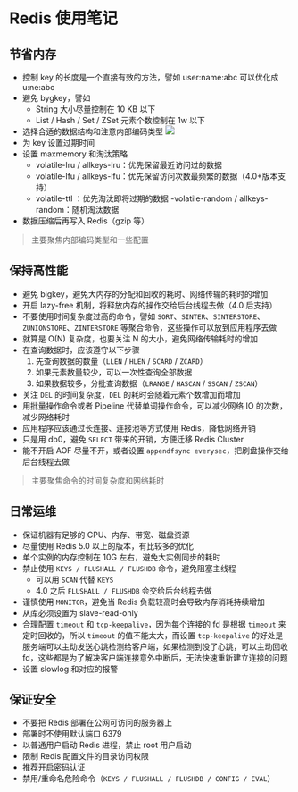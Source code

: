 # Redis 使用笔记

## 节省内存

- 控制 key 的长度是一个直接有效的方法，譬如 user:name:abc 可以优化成 u:ne:abc
- 避免 bygkey，譬如
    - String 大小尽量控制在 10 KB 以下
    - List / Hash / Set / ZSet 元素个数控制在 1w 以下
- 选择合适的数据结构和注意内部编码类型
  ![](https://raw.githubusercontent.com/zongzhenh/Blog/master/image/redis-1.png)
- 为 key 设置过期时间
- 设置 maxmemory 和淘汰策略 
  - volatile-lru / allkeys-lru：优先保留最近访问过的数据
  - volatile-lfu / allkeys-lfu：优先保留访问次数最频繁的数据（4.0+版本支持）
  - volatile-ttl ：优先淘汰即将过期的数据
   -volatile-random / allkeys-random：随机淘汰数据
- 数据压缩后再写入 Redis（gzip 等）

> 主要聚焦内部编码类型和一些配置

## 保持高性能

- 避免 bigkey，避免大内存的分配和回收的耗时、网络传输的耗时的增加
- 开启 lazy-free 机制，将释放内存的操作交给后台线程去做（4.0 后支持）
- 不要使用时间复杂度过高的命令，譬如 `SORT`、`SINTER`、`SINTERSTORE`、`ZUNIONSTORE`、`ZINTERSTORE` 等聚合命令，这些操作可以放到应用程序去做
- 就算是 O(N) 复杂度，也要关注 N 的大小，避免网络传输耗时的增加
- 在查询数据时，应该遵守以下步骤
  1. 先查询数据的数量（`LLEN` / `HLEN` / `SCARD` / `ZCARD`）
  2. 如果元素数量较少，可以一次性查询全部数据
  3. 如果数据较多，分批查询数据（`LRANGE` / `HASCAN` / `SSCAN` / `ZSCAN`）
- 关注 `DEL` 的时间复杂度，`DEL` 的耗时会随着元素个数增加而增加
- 用批量操作命令或者 Pipeline 代替单词操作命令，可以减少网络 IO 的次数，减少网络耗时
- 应用程序应该通过长连接、连接池等方式使用 Redis，降低网络开销
- 只是用 db0，避免 `SELECT` 带来的开销，方便迁移 Redis Cluster
- 能不开启 AOF 尽量不开，或者设置 `appendfsync everysec`，把刷盘操作交给后台线程去做

> 主要聚焦命令的时间复杂度和网络耗时

## 日常运维

- 保证机器有足够的 CPU、内存、带宽、磁盘资源
- 尽量使用 Redis 5.0 以上的版本，有比较多的优化
- 单个实例的内存控制在 10G 左右，避免大实例同步的耗时
- 禁止使用 `KEYS / FLUSHALL / FLUSHDB` 命令，避免阻塞主线程
  - 可以用 `SCAN` 代替 `KEYS`
  - 4.0 之后 `FLUSHALL / FLUSHDB` 会交给后台线程去做
- 谨慎使用 `MONITOR`，避免当 Redis 负载较高时会导致内存消耗持续增加
- 从库必须设置为 slave-read-only
- 合理配置 `timeout` 和 `tcp-keepalive`，因为每个连接的 fd 是根据 `timeout` 来定时回收的，所以 `timeout` 的值不能太大，而设置 `tcp-keepalive` 的好处是
  服务端可以主动发送心跳检测给客户端，如果检测到没了心跳，可以主动回收 fd，这些都是为了解决客户端连接意外中断后，无法快速重新建立连接的问题
- 设置 slowlog 和对应的报警

## 保证安全

- 不要把 Redis 部署在公网可访问的服务器上
- 部署时不使用默认端口 6379
- 以普通用户启动 Redis 进程，禁止 root 用户启动
- 限制 Redis 配置文件的目录访问权限
- 推荐开启密码认证
- 禁用/重命名危险命令（`KEYS / FLUSHALL / FLUSHDB / CONFIG / EVAL`）
